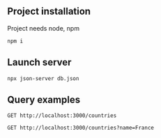 ## Project installation

Project needs node, npm 


```
npm i
```

## Launch server

```
npx json-server db.json
```


## Query examples

```
GET http://localhost:3000/countries
```

```
GET http://localhost:3000/countries?name=France
```